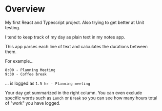 # Overview

My first React and Typescript project. Also trying to get better at Unit testing.

I tend to keep track of my day as plain text in my notes app.

This app parses each line of text and calculates the durations between them.

For example...

```
8:00 - Planning Meeting
9:30 - Coffee break
```

... is logged as `1.5 hr - Planning meeting`

Your day get summarized in the right column. You can even exclude specific words such as `Lunch` or `Break` so you can see how many hours total of "work" you have logged.
